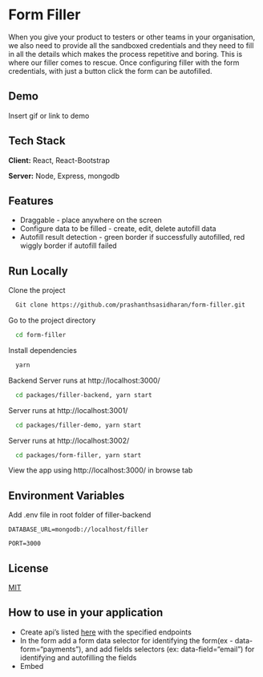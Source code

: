 
# Form Filler

When you give your product to testers or other teams in your organisation, we also need to provide all the sandboxed credentials and they need to fill in all the details which makes the process repetitive and boring. This is where our filler comes to rescue. Once configuring filler with the form credentials, with just a button click the form can be autofilled.




## Demo

Insert gif or link to demo


## Tech Stack

**Client:** React, React-Bootstrap

**Server:** Node, Express, mongodb


## Features

 - Draggable - place anywhere on the screen
 - Configure data to be filled - create, edit, delete autofill data
 - Autofill result detection - green border if successfully autofilled, red wiggly border if autofill failed


## Run Locally

Clone the project

```bash
  Git clone https://github.com/prashanthsasidharan/form-filler.git
```

Go to the project directory

```bash
  cd form-filler
```

Install dependencies

```bash
  yarn
```

Backend Server runs at http://localhost:3000/

```bash
  cd packages/filler-backend, yarn start
```

Server runs at http://localhost:3001/

```bash
  cd packages/filler-demo, yarn start
```

Server runs at http://localhost:3002/

```bash
  cd packages/form-filler, yarn start
```

View the app using http://localhost:3000/ in browse tab


## Environment Variables

Add .env file in root folder of filler-backend

`DATABASE_URL=mongodb://localhost/filler`

`PORT=3000`


## License

[MIT](https://choosealicense.com/licenses/mit/)


## How to use in your application

- Create api’s listed [here]() with the specified endpoints
- In the form add a form data selector for identifying the form(ex - data-form=“payments”), and add fields selectors  (ex: data-field=“email”) for identifying and autofilling the fields
- Embed **<script src=“https://embeddable-form-filler.netlify.app/bundle.min.js” can-edit=“true”>** in your app
- Configure credentials that needs to be autofilled by clicking the edit option on the filler
- Once successfully configuring autofill data, you can remove`can-edit` attribute in script to prevent others from editing or configuring it.


## Contributing

Contributions are always welcome!


## 🔗 Links
[![portfolio](https://img.shields.io/badge/my_portfolio-000?style=for-the-badge&logo=ko-fi&logoColor=white)](https://katherineoelsner.com/)
[![linkedin](https://img.shields.io/badge/linkedin-0A66C2?style=for-the-badge&logo=linkedin&logoColor=white)](https://www.linkedin.com/in/prashanth-sasidharan-7a32301a8/)
[![devto](https://img.shields.io/badge/dev.to-0A0A0A?style=for-the-badge&logo=devdotto&logoColor=white)](https://dev.to/prashan81992916)

## Badges

[![MIT License](https://img.shields.io/badge/License-MIT-green.svg)](https://choosealicense.com/licenses/mit/)

